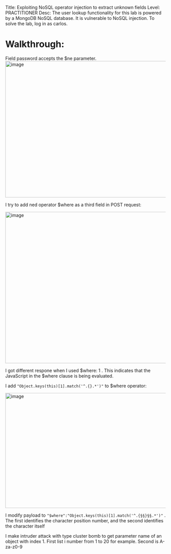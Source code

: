 Title: Exploiting NoSQL operator injection to extract unknown fields
Level: PRACTITIONER
Desc:  The user lookup functionality for this lab is powered by a MongoDB NoSQL database. It is vulnerable to NoSQL injection.
To solve the lab, log in as carlos. 

# Walkthrough:
Field password accepts the $ne parameter.
<img width="1345" height="428" alt="image" src="https://github.com/user-attachments/assets/268062fd-c785-43e3-be19-375992db40e9" />

I try to add ned operator $where as a third field in POST request:

<img width="1344" height="475" alt="image" src="https://github.com/user-attachments/assets/dc331c31-eee1-41e1-8863-8e2c04286c81" />

I got different respone when I used $where: 1 . This indicates that the JavaScript in the $where clause is being evaluated.

I add `"Object.keys(this)[1].match('^.{}.*')"` to $where operator: 

<img width="1041" height="361" alt="image" src="https://github.com/user-attachments/assets/e47d08b9-697e-4b3b-b3d4-e700f6049d86" />

I modify payload to `"$where":"Object.keys(this)[1].match('^.{§§}§§.*')"` . 
The first identifies the character position number, and the second identifies the character itself

I make intruder attack with type cluster bomb to get parameter name of an object with index 1.
First list i number from 1 to 20 for example. 
Second is A-za-z0-9


